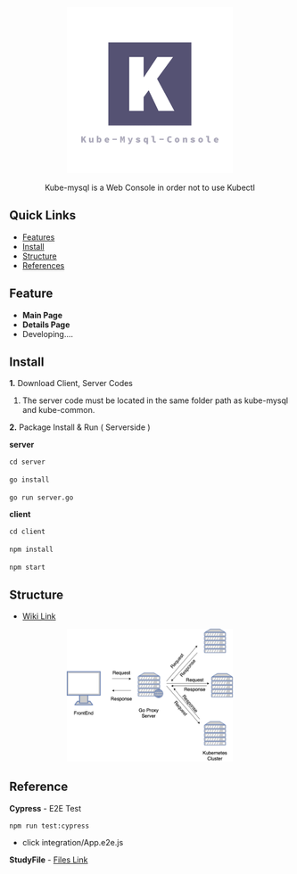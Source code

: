 <p align="center">
    <img src="./logo.png" alt="Kube-Mysql-Console" width="298">    
</p>
<p align="center">
    Kube-mysql is a Web Console in order not to use Kubectl 
</p>

## Quick Links 

- [Features](#feature) 
- [Install](#install)
- [Structure](#Structure)
- [References](#Reference)

## Feature

- **Main Page**
- **Details Page**
- Developing....

## Install

**1.** Download Client, Server Codes  

 1. The server code must be located in the same folder path as kube-mysql and kube-common.

**2.** Package Install & Run ( Serverside )

**server**

```
cd server 

go install

go run server.go
```

**client**  

```
cd client

npm install 

npm start 
```

## Structure 

- [Wiki Link](https://wiki.daumkakao.com/pages/viewpage.action?spaceKey=kepcloud&title=Architecture)

<p align="center">
    <img src="./Network_Structure.png" alt="Kube-Mysql-Console" width="298">    
</p>

## Reference 

**Cypress** - E2E Test

```
npm run test:cypress
```

- click integration/App.e2e.js 

**StudyFile** - [Files Link](./studyfile/1_StudyFile.md)

